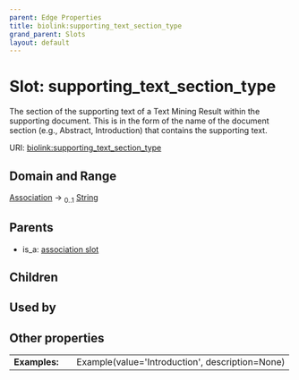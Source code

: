 ```yaml
---
parent: Edge Properties
title: biolink:supporting_text_section_type
grand_parent: Slots
layout: default
---
```


# Slot: supporting_text_section_type


The section of the supporting text of a Text Mining Result within the supporting document. This is in the form of the name of the document section (e.g., Abstract, Introduction) that contains the supporting text.

URI: [biolink:supporting_text_section_type](https://w3id.org/biolink/supporting_text_section_type)

## Domain and Range

[Association](Association.md) ->  <sub>0..1</sub> [String](types/String.md)

## Parents

 *  is_a: [association slot](association_slot.md)

## Children


## Used by


## Other properties

|  |  |  |
| --- | --- | --- |
| **Examples:** | | Example(value='Introduction', description=None) |

